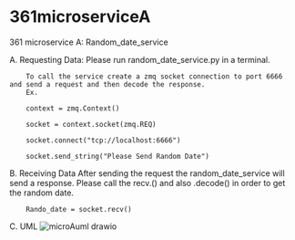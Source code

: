 # 361microserviceA
361 microservice A: Random_date_service


A.	Requesting Data:
        Please run random_date_service.py in a terminal.

        
        To call the service create a zmq socket connection to port 6666 and send a request and then decode the response. 
        Ex. 
        
        context = zmq.Context()
        
        socket = context.socket(zmq.REQ)
        
        socket.connect("tcp://localhost:6666")
        
        socket.send_string("Please Send Random Date")
        

B.	Receiving Data
After sending the request the random_date_service will send a response. Please call the recv.() and also .decode() in order to get the random date. 

        Rando_date = socket.recv()

C.	UML
 ![microAuml drawio](https://github.com/user-attachments/assets/d4d9c86f-5b0c-41b9-9d38-555e18fad854)
